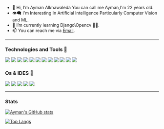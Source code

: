 - 👋 Hi, I’m Ayman Alkhawaleda You can call me Ayman,I'm 22 years old.
- 👁️‍🗨️ I'm Interesting In Artificial Intelligence Particularly Computer Vision and ML.
- 🌱 I’m currently learning Django\Opencv 👀🐍.
- 📫 You can reach me via [Email](ayman.khawaleda@gmail.com).
----
### Technologies and Tools 🔆
![](https://img.shields.io/static/v1?label=&message=Python&style=flat&logo=python&color=black)
![](https://img.shields.io/static/v1?label=&message=Java&style=flat&logo=java&color=black&logoColor=2c3e50)
![](https://img.shields.io/static/v1?label=&message=kotlin&style=flat&logo=kotlin&color=black&logoColor=673ab7)
![](https://img.shields.io/static/v1?label=&message=PostgresSql&style=flat&logo=postgresql&color=black&logoColor=007396)
![](https://img.shields.io/static/v1?label=&message=MongoDb&style=flat&logo=mongodb&color=black&logoColor=4cd964)
![](https://img.shields.io/static/v1?label=&message=Django&style=flat&logo=django&color=black&logoColor=27ae60)
![](https://img.shields.io/static/v1?label=&message=Opencv&style=flat&logo=opencv&color=black&logoColor=#8e44ad)
![](https://img.shields.io/static/v1?label=&message=Keras&style=flat&logo=keras&color=black&logoColor=D00000)
![](https://img.shields.io/static/v1?label=&message=PyQt&style=flat&logo=Qt&color=black&logoColor=00FF00)
![](https://img.shields.io/static/v1?label=&message=Numpy&style=flat&logo=numpy&color=black&logoColor=0000FF)
![](https://img.shields.io/static/v1?label=&message=Sklearn&style=flat&logo=scikit-learn&color=black)
![](https://img.shields.io/static/v1?label=&message=Git&style=flat&logo=git&color=black)
### Os & IDES 🔭
![](https://img.shields.io/static/v1?label=&message=Linux&style=flat&logo=linux&color=black&logoColor=e67e22)
![](https://img.shields.io/static/v1?label=&message=Ubuntu&style=flat&logo=Ubuntu&color=black)
![](https://img.shields.io/static/v1?label=&message=VsCode&style=flat&logo=visualstudiocode&color=black&logoColor=007396)
![](https://img.shields.io/static/v1?label=&message=Intellij&style=flat&logo=intellijidea&color=black&logoColor=2980b9)
![](https://img.shields.io/static/v1?label=&message=Pycharm&style=flat&logo=pycharm&color=black&logoColor=27ae60)

----
### Stats
[![Ayman's GitHub stats](https://github-readme-stats.vercel.app/api?username=aymanKH9991&hide=stars&theme=algolia)](https://github.com/anuraghazra/github-readme-stats)

[![Top Langs](https://github-readme-stats.vercel.app/api/top-langs/?username=aymanKH9991&show_icons=true&theme=algolia)](https://github.com/anuraghazra/github-readme-stats)

